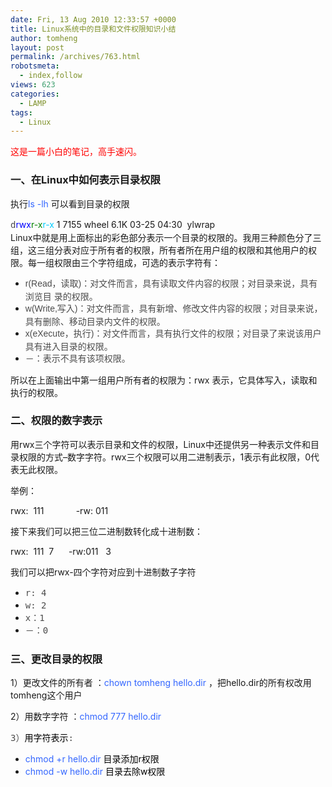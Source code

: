 ```yaml
---
date: Fri, 13 Aug 2010 12:33:57 +0000
title: Linux系统中的目录和文件权限知识小结
author: tomheng
layout: post
permalink: /archives/763.html
robotsmeta:
  - index,follow
views: 623
categories:
  - LAMP
tags:
  - Linux
---
```

<span style="color: #ff0000;">这是一篇小白的笔记，高手速闪。</span>

### **一、在Linux中如何表示目录权限**

执行<span style="color: #3366ff;">ls -lh</span> 可以看到目录的权限

<div id="_mcePaste">
  <span style="font-family: monospace; line-height: 20px; color: #4b4b4b;">d</span><span style="line-height: 20px;"><span style="color: #0000ff;">rwx</span></span><span style="line-height: 20px;"><span style="color: #008000;">r-x</span></span><span style="line-height: 20px;"><span style="color: #00ccff;">r-x</span></span> 1 7155 wheel 6.1K 03-25 04:30  ylwrap
</div>

<div>
  Linux中就是用上面标出的彩色部分表示一个目录的权限的。我用三种颜色分了三组，这三组分表对应于所有者的权限，所有者所在用户组的权限和其他用户的权限。每一组权限由三个字符组成，可选的表示字符有：
</div>

<div>
  <ul>
    <li>
      <span style="font-family: georgia, verdana, Arial, helvetica, sans-seriff; line-height: 20px; color: #4b4b4b;">r(Read，读取)：对文件而言，具有读取文件内容的权限；对目录来说，具有浏览目 录的权限。</span>
    </li>
    <li>
      <span style="font-family: georgia, verdana, Arial, helvetica, sans-seriff; line-height: 20px; color: #4b4b4b;">w(Write,写入)：对文件而言，具有新增、修改文件内容的权限；对目录来说，具有删除、移动目录内文件的权限。</span>
    </li>
    <li>
      <span style="font-family: georgia, verdana, Arial, helvetica, sans-seriff; line-height: 20px; color: #4b4b4b;">x(eXecute，执行)：对文件而言，具有执行文件的权限；对目录了来说该用户具有进入目录的权限。</span>
    </li>
    <li>
      <span style="font-family: georgia, verdana, Arial, helvetica, sans-seriff; line-height: 20px; color: #4b4b4b;">－：表示不具有该项权限。</span>
    </li>
  </ul>
</div>

所以在上面输出中第一组用户所有者的权限为：rwx 表示，它具体写入，读取和执行的权限。

### 二、权限的数字表示

用rwx三个字符可以表示目录和文件的权限，Linux中还提供另一种表示文件和目录权限的方式&#8211;数字字符。rwx三个权限可以用二进制表示，1表示有此权限，0代表无此权限。

举例：

rwx:  111             -rw: 011

接下来我们可以把三位二进制数转化成十进制数：

rwx:  111  7      -rw:011   3

我们可以把rwx-四个字符对应到十进制数子字符

  * <span style="font-family: monospace; line-height: 20px; color: #4b4b4b;"> r: 4</span>
  * <span style="font-family: monospace; line-height: 20px; color: #4b4b4b;"> w: 2</span>
  * <span style="font-family: monospace; line-height: 20px; color: #4b4b4b;"> x：1</span>
  * <span style="font-family: monospace; line-height: 20px; color: #4b4b4b;">－：0</span>

### 三、更改目录的权限

1）更改文件的所有者 ：<span style="color: #3366ff;">chown tomheng hello.dir </span>，把hello.dir的所有权改用tomheng这个用户

2）用数字字符 ：<span style="line-height: 20px;"><span style="color: #3366ff;">chmod 777 hello.dir</span></span>

<span style="font-family: monospace; line-height: 20px; color: #4b4b4b;">3）</span><span style="line-height: 20px;"><span style="color: #000000;">用字符表示</span></span><span style="font-family: monospace; line-height: 20px; color: #4b4b4b;">:</span>

  * <span style="font-family: monospace; line-height: 20px; color: #4b4b4b;"> </span><span style="line-height: 20px;"><span style="color: #3366ff;">chmod +r hello.dir <span style="color: #000000;">目录添加r权限</span></span></span>
  * <span style="line-height: 20px; color: #3366ff;"> chmod -w hello.dir <span style="color: #000000;">目录去除w权限</span></span>
